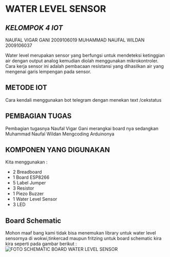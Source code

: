 # WATER LEVEL SENSOR
## _KELOMPOK 4 IOT_
NAUFAL VIGAR GANI
2009106019
MUHAMMAD NAUFAL WILDAN  
2009106037

Water level merupakan sensor yang berfungsi untuk mendeteksi ketinggian air dengan output analog kemudian diolah menggunakan mikrokontroler. Cara kerja sensor ini adalah pembacaan resistansi yang dihasilkan air yang mengenai garis lempengan pada sensor.

## METODE IOT
Cara kendali menggunakan bot telegram dengan menekan text /cekstatus

## PEMBAGIAN TUGAS
Pembagian tugasnya Naufal Vigar Gani merangkai board nya sedangkan Muhammad Naufal Wildan Mengcoding Arduinonya

## KOMPONEN YANG DIGUNAKAN
Kita menggunakan :

- 2 Breadboard
- 1 Board ESP8266
- 5 Label Jumper
- 3 Resistor
- 1 Piezo Buzzer
- 1 Water Level Sensor
- 3 LED

## Board Schematic
Mohon maaf bang kami tidak bisa menemukan library untuk water level sensornya di wokwi,tinkercad maupun fritzing untuk board schematic kira kira seperti pada gambar berikut :
![FOTO SCHEMATIC BOARD WATER LEVEL SENSOR](https://www.google.com/url?sa=i&url=https%3A%2F%2Frobu.in%2Fwater-level-indicator-interfacing-with-arduino-connection-and-code%2F&psig=AOvVaw3KqL2L_BdoU25mrFEzDKqh&ust=1680973199422000&source=images&cd=vfe&ved=0CBEQjRxqFwoTCJDcwqKfmP4CFQAAAAAdAAAAABAE)


